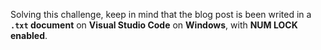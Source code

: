 Solving this challenge, keep in mind that the blog post is been writed in a **`.txt` document** on **Visual Studio Code** on **Windows**, with **NUM LOCK enabled**.
